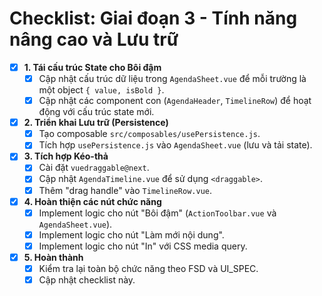 # Checklist: Giai đoạn 3 - Tính năng nâng cao và Lưu trữ

-   [x] **1. Tái cấu trúc State cho Bôi đậm**
    -   [x] Cập nhật cấu trúc dữ liệu trong `AgendaSheet.vue` để mỗi trường là một object `{ value, isBold }`.
    -   [x] Cập nhật các component con (`AgendaHeader`, `TimelineRow`) để hoạt động với cấu trúc state mới.
-   [x] **2. Triển khai Lưu trữ (Persistence)**
    -   [x] Tạo composable `src/composables/usePersistence.js`.
    -   [x] Tích hợp `usePersistence.js` vào `AgendaSheet.vue` (lưu và tải state).
-   [x] **3. Tích hợp Kéo-thả**
    -   [x] Cài đặt `vuedraggable@next`.
    -   [x] Cập nhật `AgendaTimeline.vue` để sử dụng `<draggable>`.
    -   [x] Thêm "drag handle" vào `TimelineRow.vue`.
-   [x] **4. Hoàn thiện các nút chức năng**
    -   [x] Implement logic cho nút "Bôi đậm" (`ActionToolbar.vue` và `AgendaSheet.vue`).
    -   [x] Implement logic cho nút "Làm mới nội dung".
    -   [x] Implement logic cho nút "In" với CSS media query.
-   [x] **5. Hoàn thành**
    -   [x] Kiểm tra lại toàn bộ chức năng theo FSD và UI_SPEC.
    -   [x] Cập nhật checklist này.
